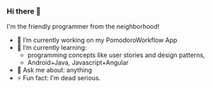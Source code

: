 ### Hi there 👋

I'm the friendly programmer from the neighborhood!

- 🔭 I’m currently working on my PomodoroWorkflow App
- 🌱 I’m currently learning:
  -  programming concepts like user stories and design patterns,
  -  Android+Java, Javascript+Angular
- 💬 Ask me about: anything
- ⚡ Fun fact: I'm dead serious.
